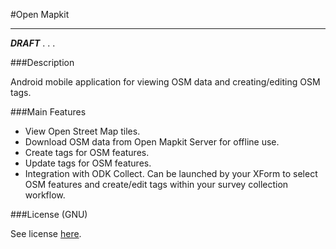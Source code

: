 #Open Mapkit

***

___DRAFT___ . . .

###Description

Android mobile application for viewing OSM data and creating/editing OSM tags.  

###Main Features
* View Open Street Map tiles.
* Download OSM data from Open Mapkit Server for offline use.
* Create tags for OSM features.
* Update tags for OSM features.
* Integration with ODK Collect.  Can be launched by your XForm to select OSM features and create/edit tags within your survey collection workflow.

###License (GNU)

See license [here](https://github.com/AmericanRedCross/openmapkit/blob/master/LICENSE.md).




